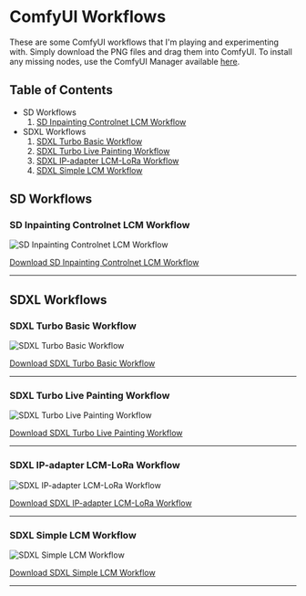 # ComfyUI Workflows

These are some ComfyUI workflows that I'm playing and experimenting with. Simply download the PNG files and drag them into ComfyUI. To install any missing nodes, use the ComfyUI Manager available [here](https://github.com/ltdrdata/ComfyUI-Manager).

## Table of Contents
- SD Workflows
    1. [SD Inpainting Controlnet LCM Workflow](#sd-inpainting-controlnet-lcm-workflow)
- SDXL Workflows
    1. [SDXL Turbo Basic Workflow](#sdxl-turbo-basic-workflow)
    2. [SDXL Turbo Live Painting Workflow](#sdxl-turbo-live-painting-workflow)
    3. [SDXL IP-adapter LCM-LoRa Workflow](#sdxl-ip-adapter-lcm-lora-workflow)
    4. [SDXL Simple LCM Workflow](#sdxl-simple-lcm-workflow)

## SD Workflows

### SD Inpainting Controlnet LCM Workflow

![SD Inpainting Controlnet LCM Workflow](https://github.com/hashmil/comfyUI-workflows/blob/main/SD-Inpainting-controlnet-LCM_workflow.png)

[Download SD Inpainting Controlnet LCM Workflow](https://raw.githubusercontent.com/hashmil/comfyUI-workflows/main/SD-Inpainting-controlnet-LCM_workflow.png)

---

## SDXL Workflows

### SDXL Turbo Basic Workflow

![SDXL Turbo Basic Workflow](https://github.com/hashmil/comfyUI-workflows/blob/main/SDXL-Turbo-basic_workflow.png)

[Download SDXL Turbo Basic Workflow](https://raw.githubusercontent.com/hashmil/comfyUI-workflows/main/SDXL-Turbo-basic_workflow.png)

---

### SDXL Turbo Live Painting Workflow

![SDXL Turbo Live Painting Workflow](https://github.com/hashmil/comfyUI-workflows/blob/main/SDXL-turbo-livepainting_workflow.png)

[Download SDXL Turbo Live Painting Workflow](https://raw.githubusercontent.com/hashmil/comfyUI-workflows/main/SDXL-turbo-livepainting_workflow.png)

---

### SDXL IP-adapter LCM-LoRa Workflow

![SDXL IP-adapter LCM-LoRa Workflow](https://github.com/hashmil/comfyUI-workflows/blob/main/SDXL_IP-adapter_LCM-LoRa_workflow.png)

[Download SDXL IP-adapter LCM-LoRa Workflow](https://raw.githubusercontent.com/hashmil/comfyUI-workflows/main/SDXL_IP-adapter_LCM-LoRa_workflow.png)

---

### SDXL Simple LCM Workflow

![SDXL Simple LCM Workflow](https://github.com/hashmil/comfyUI-workflows/blob/main/SDXL-simple-LCM_workflow.png)

[Download SDXL Simple LCM Workflow](https://raw.githubusercontent.com/hashmil/comfyUI-workflows/main/SDXL-simple-LCM_workflow.png)

---

